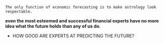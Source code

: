 ```text
The only function of economic forecasting is to make astrology look respectable.
```

**even the most esteemed and successful financial experts have no more idea what the future holds than any of us do.**

- HOW GOOD ARE EXPERTS AT PREDICTING THE FUTURE?

